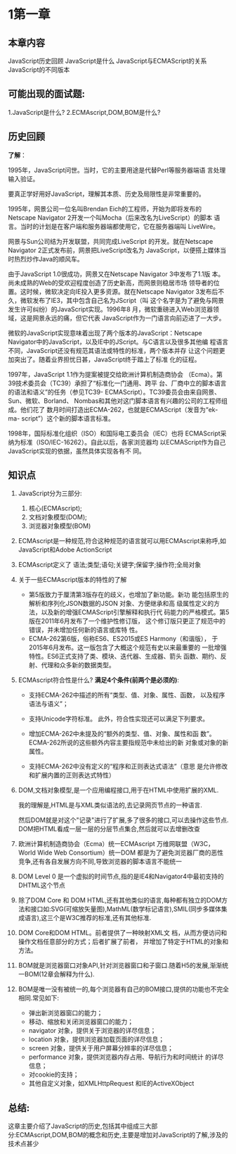 #  1第一章

## 本章内容

JavaScript历史回顾
JavaScript是什么
JavaScript与ECMAScript的关系
JavaScript的不同版本

## 可能出现的面试题:

1.JavaScript是什么?
2.ECMAscript,DOM,BOM是什么?

## 历史回顾

**了解**：

1995年，JavaScript问世。当时，它的主要用途是代替Perl等服务器端语
言处理输入验证。

要真正学好用好JavaScript，理解其本质、历史及局限性是非常重要的。

1995年，网景公司一位名叫Brendan Eich的工程师，开始为即将发布的
Netscape Navigator 2开发一个叫Mocha（后来改名为LiveScript）的脚本
语言。当时的计划是在客户端和服务器端都使用它，它在服务器端叫
LiveWire。

网景与Sun公司结为开发联盟，共同完成LiveScript
的开发。就在Netscape Navigator 2正式发布前，网景把LiveScript改名为
JavaScript，以便搭上媒体当时热烈炒作Java的顺风车。

由于JavaScript 1.0很成功，网景又在Netscape Navigator 3中发布了1.1版
本。尚未成熟的Web的受欢迎程度创造了历史新高，而网景则稳居市场
领导者的位置。这时候，微软决定向IE投入更多资源。就在Netscape
Navigator 3发布后不久，微软发布了IE3，其中包含自己名为JScript（叫
这个名字是为了避免与网景发生许可纠纷）的JavaScript实现。1996年8
月，微软重磅进入Web浏览器领域，这是网景永远的痛，但它代表
JavaScript作为一门语言向前迈进了一大步。

微软的JavaScript实现意味着出现了两个版本的JavaScript：Netscape
Navigator中的JavaScript，以及IE中的JScript。与C语言以及很多其他编
程语言不同，JavaScript还没有规范其语法或特性的标准，两个版本并存
让这个问题更加突出了。随着业界担忧日甚，JavaScript终于踏上了标准
化的征程。

1997年，JavaScript 1.1作为提案被提交给欧洲计算机制造商协会
（Ecma）。第39技术委员会（TC39）承担了“标准化一门通用、跨平
台、厂商中立的脚本语言的语法和语义”的任务（参见TC39-
ECMAScript）。TC39委员会由来自网景、Sun、微软、Borland、
Nombas和其他对这门脚本语言有兴趣的公司的工程师组成。他们花了
数月时间打造出ECMA-262，也就是ECMAScript（发音为“ek-ma-
script”）这个新的脚本语言标准。

1998年，国际标准化组织（ISO）和国际电工委员会（IEC）也将
ECMAScript采纳为标准（ISO/IEC-16262）。自此以后，各家浏览器均
以ECMAScript作为自己JavaScript实现的依据，虽然具体实现各有不
同。

## 知识点

1. JavaScript分为三部分:

   1. 核心(ECMAscript);
   2. 文档对象模型(DOM);
   3. 浏览器对象模型(BOM)

2. ECMAscript是一种规范,符合这种规范的语言就可以用ECMAscript来称呼,如JavaScript和Adobe ActionScript

3. ECMAscript定义了 语法;类型;语句;关键字;保留字;操作符;全局对象

4. 关于一些ECMAscript版本的特性的了解
   - 第5版致力于厘清第3版存在的歧义，也增加了新功能。新功
     能包括原生的解析和序列化JSON数据的JSON 对象、方便继承和高
     级属性定义的方法，以及新的增强ECMAScript引擎解释和执行代
     码能力的严格模式。第5版在2011年6月发布了一个维护性修订版，
     这个修订版只更正了规范中的错误，并未增加任何新的语言或库特
     性。
   - ECMA-262第6版，俗称ES6、ES2015或ES Harmony（和谐版），
     于2015年6月发布。这一版包含了大概这个规范有史以来最重要的
     一批增强特性。ES6正式支持了类、模块、迭代器、生成器、箭头
     函数、期约、反射、代理和众多新的数据类型。

5. ECMAscript符合性是什么?
   **满足4个条件(前两个是必须的)**:

   - 支持ECMA-262中描述的所有“类型、值、对象、属性、函数，
     以及程序语法与语义”；

   - 支持Unicode字符标准。
     此外，符合性实现还可以满足下列要求。

   - 增加ECMA-262中未提及的“额外的类型、值、对象、属性和函
     数”。ECMA-262所说的这些额外内容主要指规范中未给出的新
     对象或对象的新属性。

   - 支持ECMA-262中没有定义的“程序和正则表达式语法”（意思
     是允许修改和扩展内置的正则表达式特性）

6. DOM,文档对象模型,是一个应用编程接口,用于在HTML中使用扩展的XML.

   我的理解是,HTML是与XML类似语法的,去记录网页节点的一种语言.

   然后DOM就是对这个"记录"进行了扩展,多了很多的接口,可以去操作这些节点.
   DOM把HTML看成一层一层的分层节点集合,然后就可以去增删改查

7. 欧洲计算机制造商协会（Ecma）统一ECMAscript
   万维网联盟（W3C，World Wide
   Web Consortium）统一DOM
   都是为了避免浏览器厂商的恶性竞争,还有各自发展方向不同,导致浏览器的脚本语言不能统一

8. DOM Level 0 是一个虚拟的时间节点,指的是IE4和Navigator4中最初支持的DHTML这个节点

9. 除了DOM Core 和 DOM HTML,还有其他类似的语言,每种都有独立的DOM方法和接口如:SVG(可缩放矢量图),MathML(数学标记语言),SMIL(同步多媒体集成语言),这三个是W3C推荐的标准,还有其他标准.

10. DOM Core和DOM HTML。前者提供了一种映射XML文
    档，从而方便访问和操作文档任意部分的方式；后者扩展了前者，
    并增加了特定于HTML的对象和方法。

11. BOM就是浏览器窗口对象API,针对浏览器窗口和子窗口.随着H5的发展,渐渐统一BOM(12章会解释为什么).

12. BOM是唯一没有被统一的,每个浏览器有自己的BOM接口,提供的功能也不完全相同.常见如下:

    - 弹出新浏览器窗口的能力；
    - 移动、缩放和关闭浏览器窗口的能力；
    - navigator 对象，提供关于浏览器的详尽信息；
    - location 对象，提供浏览器加载页面的详尽信息；
    - screen 对象，提供关于用户屏幕分辨率的详尽信息；
    - performance 对象，提供浏览器内存占用、导航行为和时间统计
      的详尽信息；
    - 对cookie的支持；
    - 其他自定义对象，如XMLHttpRequest 和IE的ActiveXObject

## 总结:

这章主要介绍了JavaScript的历史,包括其中组成三大部分:ECMAscript,DOM,BOM的概念和历史,主要是增加对JavaScript的了解,涉及的技术点甚少